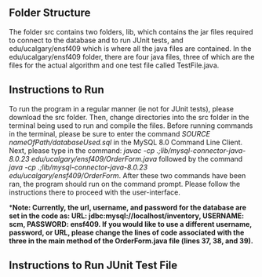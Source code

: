## Folder Structure

The folder src contains two folders, lib, which contains the jar files required to connect to the database and to run JUnit tests, and edu/ucalgary/ensf409 which is where all the java files are contained. In the edu/ucalgary/ensf409 folder, there are four java files, three of which are the files for the actual algorithm and one test file called TestFile.java.

## Instructions to Run

To run the program in a regular manner (ie not for JUnit tests), please download the src folder. Then, change directories into the src folder in the terminal being used to run and compile the files. Before running commands in the terminal, please be sure to enter the command *SOURCE nameOfPath/databaseUsed.sql* in the MySQL 8.0 Command Line Client. Next, please type in the command: *javac -cp .;lib/mysql-connector-java-8.0.23 edu/ucalgary/ensf409/OrderForm.java* followed by the command *java -cp .;lib/mysql-connector-java-8.0.23 edu/ucalgary/ensf409/OrderForm*.
After these two commands have been ran, the program should run on the command prompt. Please follow the instructions there to proceed with the user-interface.

***Note: Currently, the url, username, and password for the database are set in the code as: URL: jdbc:mysql://localhost/inventory, USERNAME: scm, PASSWORD: ensf409. If you would like to use a different username, password, or URL, please change the lines of code associated with the three in the main method of the OrderForm.java file (lines 37, 38, and 39).**

## Instructions to Run JUnit Test File


